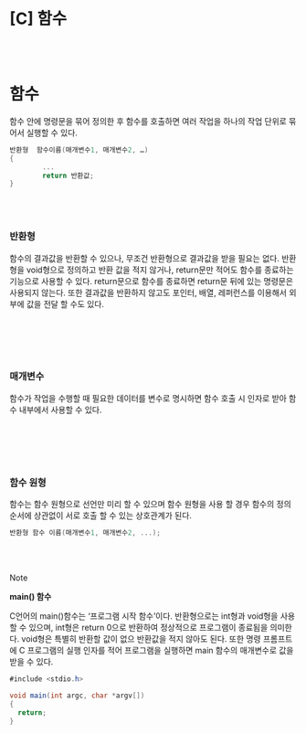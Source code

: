 # [C] 함수

<br><br>

# 함수

함수 안에 명령문을 묶어 정의한 후 함수를 호출하면 여러 작업을 하나의 작업 단위로 묶어서 실행할 수 있다.

```c
반환형  함수이름(매개변수1, 매개변수2, …)
{
		...
		return 반환값;
}
```

<br><br>

### **반환형**

함수의 결과값을 반환할 수 있으나, 무조건 반환형으로 결과값을 받을 필요는 없다. 반환형을 void형으로 정의하고 반환 값을 적지 않거나, return문만 적어도 함수를 종료하는 기능으로 사용할 수 있다. return문으로 함수를 종료하면 return문 뒤에 있는 명령문은 사용되지 않는다. 또한 결과값을 반환하지 않고도 포인터, 배열, 레퍼런스를 이용해서 외부에 값을 전달 할 수도 있다.

<br><br>
<br><br>

### **매개변수**

함수가 작업을 수행할 때 필요한 데이터를 변수로 명시하면 함수 호출 시 인자로 받아 함수 내부에서 사용할 수 있다.

<br><br>
<br><br>

### **함수 원형**

함수는 함수 원형으로 선언만 미리 할 수 있으며 함수 원형을 사용 할 경우 함수의 정의 순서에 상관없이 서로 호출 할 수 있는 상호관계가 된다.

```c
반환형 함수 이름(매개변수1, 매개변수2, ...);
```

<br><br>

>[!note]
> **main() 함수**
> 
> C언어의 main()함수는 ‘프로그램 시작 함수’이다. 반환형으로는 int형과 void형을 사용할 수 있으며, int형은 return 0으로 반환하여 정상적으로 프로그램이 종료됨을 의미한다. void형은 특별히 반환할 값이 없으 반환값을 적지 않아도 된다. 또한 명령 프롬프트에 C 프로그램의 실행 인자를 적어 프로그램을 실행하면 main 함수의 매개변수로 값을 받을 수 있다.
> 
> ```csharp
> #include <stdio.h>
> 
> void main(int argc, char *argv[])
> {
> 	return;
> }
> ```
